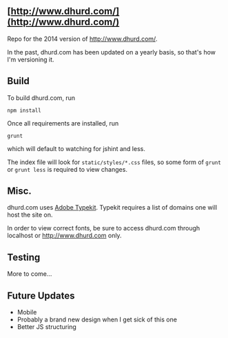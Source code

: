 ## [http://www.dhurd.com/](http://www.dhurd.com/)

Repo for the 2014 version of http://www.dhurd.com/.

In the past, dhurd.com has been updated on a yearly basis, so that's how I'm versioning it.


## Build

To build dhurd.com, run

    npm install

Once all requirements are installed, run

    grunt

which will default to watching for jshint and less.

The index file will look for `static/styles/*.css` files, so some form of `grunt` or `grunt less` is required to view changes.


## Misc.

dhurd.com uses [Adobe Typekit](https://typekit.com/). Typekit requires a list of domains one will host the site on.

In order to view correct fonts, be sure to access dhurd.com through localhost or http://www.dhurd.com only.


## Testing

More to come...

## Future Updates

- Mobile
- Probably a brand new design when I get sick of this one
- Better JS structuring
